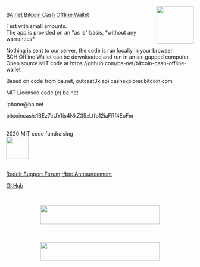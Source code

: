

<a href="https://ba.net/bitcoin-cash-offline-wallet/">
<img src=https://ba.net/offline-bch/bchvault.png width=100 height=100 border=0 align=right>
</a>

<p><a href="https://ba.net/bitcoin-cash-offline-wallet/">BA.net Bitcoin Cash Offline Wallet</a>

<p>Test with small amounts. 
<br>The app is provided on an "as is" basis, *without any warranties*

<p>Nothing is sent to our server, the code is run locally in your browser.
<br>BCH Offline Wallet can be downloaded and run in an air-gapped computer. 
<br>Open source MIT code at https://github.com/ba-net/bitcoin-cash-offline-wallet

        
<p>Based on code from ba.net, outcast3k api cashexplorer.bitcoin.com

<p>MIT Licensed code (c) ba.net

<p>iphone@ba.net

<p>bitcoincash:1BEz7cUYfis4NkZ35zLtfp12iaFRf4EoFm

<br>2020 MIT code fundraising                                                   
<a href="https://ba.net/bitcoin-cash-offline/wallet/#fundraise" target=_blank>
<img src="https://ba.net/bchpay/button/fundraise.gif" width=60 height=60 border=0></a>     

<p><br><a href="https://reddit.com/r/adblockvpn/" target=_blank>Reddit Support Forum</a> <a href="https://www.reddit.com/r/btc/comments/7zu73p/bitcoin_cash_offline_wallet_beta/">r/btc Announcement</a>  

<p><a href="https://github.com/ba-net/bitcoin-cash-offline-wallet" target=_blank> 
GitHub</a>      

<p><br>


<center>
<a href="https://ba.net/bitcoin-pay-button/"
target=_top>
<img src="https://ba.net/ads/banner/bchpay.gif" width=320 height=50 border=0>
</a><!/center>

<p><br><br>
<a href="https://ba.net/bitcoin-pay-button/"
target=_top>
<img src="https://ba.net/ads/banner/bchpay2.gif" width=320 height=50 border=0>
</a></center>

<p><br>
<p><br>